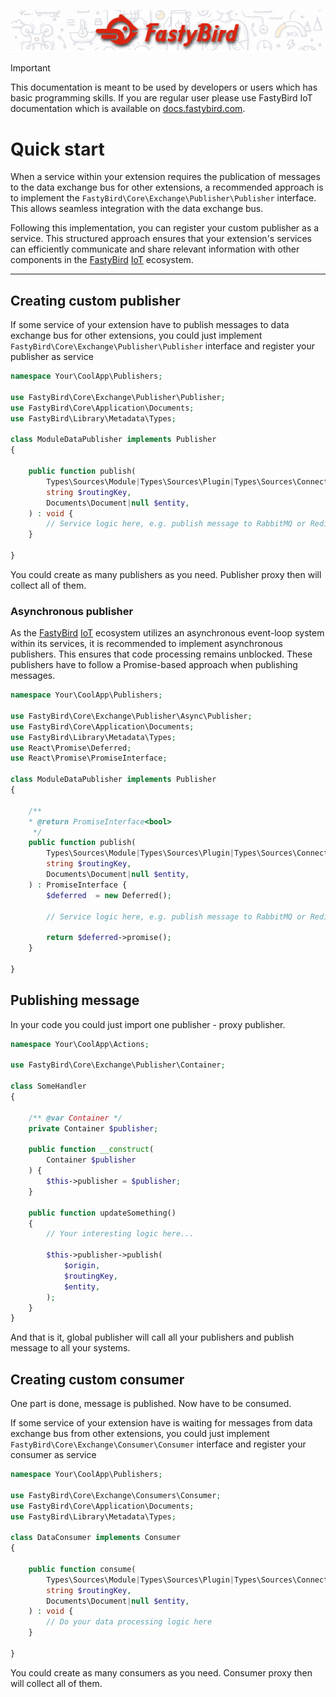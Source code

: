 <p align="center">
	<img src="https://github.com/fastybird/.github/blob/main/assets/repo_title.png?raw=true" alt="FastyBird"/>
</p>

> [!IMPORTANT]
This documentation is meant to be used by developers or users which has basic programming skills. If you are regular user
please use FastyBird IoT documentation which is available on [docs.fastybird.com](https://docs.fastybird.com).

# Quick start

When a service within your extension requires the publication of messages to the data exchange bus for other extensions,
a recommended approach is to implement the `FastyBird\Core\Exchange\Publisher\Publisher` interface. This allows seamless
integration with the data exchange bus.

Following this implementation, you can register your custom publisher as a service. This structured approach ensures that
your extension's services can efficiently communicate and share relevant information with other components in
the [FastyBird](https://www.fastybird.com) [IoT](https://en.wikipedia.org/wiki/Internet_of_things) ecosystem.

***

## Creating custom publisher

If some service of your extension have to publish messages to data exchange bus for other extensions, you could just
implement `FastyBird\Core\Exchange\Publisher\Publisher` interface and register your publisher as service

```php
namespace Your\CoolApp\Publishers;

use FastyBird\Core\Exchange\Publisher\Publisher;
use FastyBird\Core\Application\Documents;
use FastyBird\Library\Metadata\Types;

class ModuleDataPublisher implements Publisher
{

    public function publish(
        Types\Sources\Module|Types\Sources\Plugin|Types\Sources\Connector $source,
        string $routingKey,
        Documents\Document|null $entity,
    ) : void {
        // Service logic here, e.g. publish message to RabbitMQ or Redis etc. 
    }

}
```

You could create as many publishers as you need. Publisher proxy then will collect all of them.

### Asynchronous publisher

As the [FastyBird](https://www.fastybird.com) [IoT](https://en.wikipedia.org/wiki/Internet_of_things) ecosystem utilizes
an asynchronous event-loop system within its services, it is recommended to implement asynchronous publishers. This ensures
that code processing remains unblocked. These publishers have to follow a Promise-based approach when publishing messages.

```php
namespace Your\CoolApp\Publishers;

use FastyBird\Core\Exchange\Publisher\Async\Publisher;
use FastyBird\Core\Application\Documents;
use FastyBird\Library\Metadata\Types;
use React\Promise\Deferred;
use React\Promise\PromiseInterface;

class ModuleDataPublisher implements Publisher
{

    /**
    * @return PromiseInterface<bool>
     */
    public function publish(
        Types\Sources\Module|Types\Sources\Plugin|Types\Sources\Connector $source,
        string $routingKey,
        Documents\Document|null $entity,
    ) : PromiseInterface {
        $deferred  = new Deferred();

        // Service logic here, e.g. publish message to RabbitMQ or Redis etc.
        
        return $deferred->promise(); 
    }

}
```

## Publishing message

In your code you could just import one publisher - proxy publisher.

```php
namespace Your\CoolApp\Actions;

use FastyBird\Core\Exchange\Publisher\Container;

class SomeHandler
{

    /** @var Container */
    private Container $publisher;

    public function __construct(
        Container $publisher
    ) {
        $this->publisher = $publisher;
    }

    public function updateSomething()
    {
        // Your interesting logic here...

        $this->publisher->publish(
            $origin,
            $routingKey,
            $entity,
        );
    }
}
```

And that is it, global publisher will call all your publishers and publish message to all your systems.

## Creating custom consumer

One part is done, message is published. Now have to be consumed.

If some service of your extension have is waiting for messages from data exchange bus from other extensions, you could just
implement `FastyBird\Core\Exchange\Consumer\Consumer` interface and register your consumer as service

```php
namespace Your\CoolApp\Publishers;

use FastyBird\Core\Exchange\Consumers\Consumer;
use FastyBird\Core\Application\Documents;
use FastyBird\Library\Metadata\Types;

class DataConsumer implements Consumer
{

    public function consume(
        Types\Sources\Module|Types\Sources\Plugin|Types\Sources\Connector $source,
        string $routingKey,
        Documents\Document|null $entity,
    ) : void {
        // Do your data processing logic here 
    }

}
```

You could create as many consumers as you need. Consumer proxy then will collect all of them.

